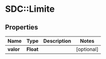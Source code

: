 # SDC::Limite

## Properties
Name | Type | Description | Notes
------------ | ------------- | ------------- | -------------
**valor** | **Float** |  | [optional] 


